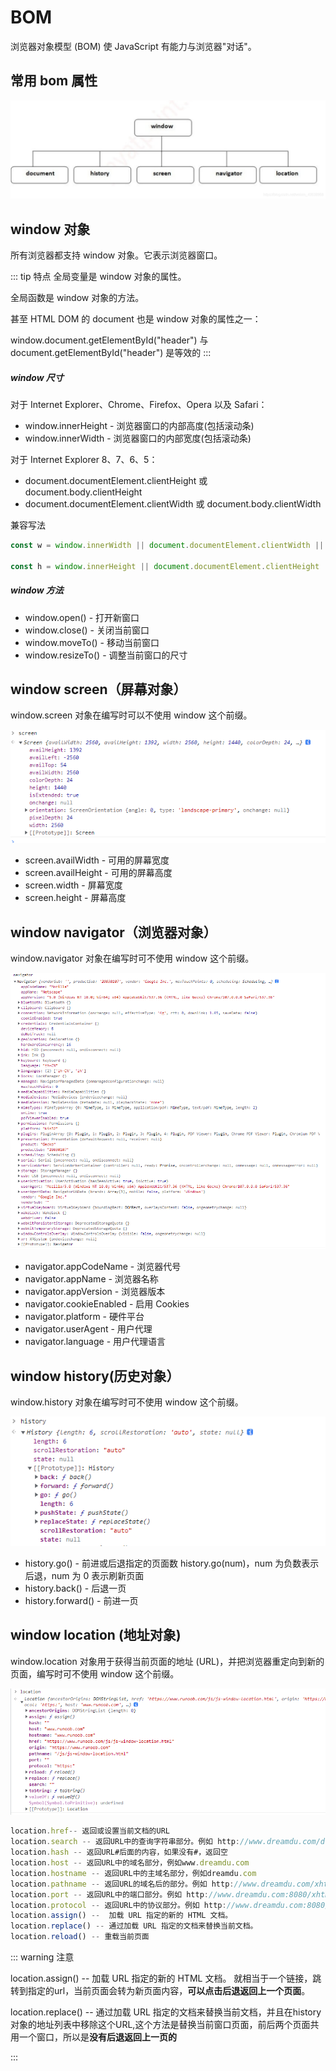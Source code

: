 # BOM

浏览器对象模型 (BOM) 使 JavaScript 有能力与浏览器"对话"。

## 常用 bom 属性

![](/img/bom1.png)

## window 对象

所有浏览器都支持 window 对象。它表示浏览器窗口。

::: tip 特点
全局变量是 window 对象的属性。

全局函数是 window 对象的方法。

甚至 HTML DOM 的 document 也是 window 对象的属性之一：

window.document.getElementById("header") 与 document.getElementById("header") 是等效的
:::

##### window 尺寸

对于 Internet Explorer、Chrome、Firefox、Opera 以及 Safari：

- window.innerHeight - 浏览器窗口的内部高度(包括滚动条)
- window.innerWidth - 浏览器窗口的内部宽度(包括滚动条)

对于 Internet Explorer 8、7、6、5：

- document.documentElement.clientHeight 或 document.body.clientHeight
- document.documentElement.clientWidth 或 document.body.clientWidth

兼容写法

```js
const w = window.innerWidth || document.documentElement.clientWidth || document.body.clientWidth;

const h = window.innerHeight || document.documentElement.clientHeight || document.body.clientHeight;
```

##### window 方法

- window.open() - 打开新窗口
- window.close() - 关闭当前窗口
- window.moveTo() - 移动当前窗口
- window.resizeTo() - 调整当前窗口的尺寸

## window screen（屏幕对象）

window.screen 对象在编写时可以不使用 window 这个前缀。

![image-20221216105206871](/img/image-20221216105206871.png)

- screen.availWidth - 可用的屏幕宽度
- screen.availHeight - 可用的屏幕高度
- screen.width - 屏幕宽度
- screen.height - 屏幕高度

## window navigator（浏览器对象）

window.navigator 对象在编写时可不使用 window 这个前缀。

![image-20221216110408605](/img/image-20221216110408605.png)

- navigator.appCodeName - 浏览器代号
- navigator.appName - 浏览器名称
- navigator.appVersion - 浏览器版本
- navigator.cookieEnabled - 启用 Cookies
- navigator.platform - 硬件平台
- navigator.userAgent - 用户代理
- navigator.language - 用户代理语言

## window history(历史对象）

window.history 对象在编写时可不使用 window 这个前缀。

![image-20221216112827190](/img/image-20221216112827190.png)

- history.go() - 前进或后退指定的页面数 history.go(num)，num 为负数表示后退，num 为 0 表示刷新页面
- history.back() - 后退一页
- history.forward() - 前进一页

## window location (地址对象)

window.location 对象用于获得当前页面的地址 (URL)，并把浏览器重定向到新的页面，编写时可不使用 window 这个前缀。

![image-20221216113325396](/img/image-20221216113325396.png)

```js
location.href-- 返回或设置当前文档的URL
location.search -- 返回URL中的查询字符串部分。例如 http://www.dreamdu.com/dreamdu.php?id=5&name=dreamdu 返回包括(?)后面的内容?id=5&name=dreamdu
location.hash -- 返回URL#后面的内容，如果没有#，返回空
location.host -- 返回URL中的域名部分，例如www.dreamdu.com
location.hostname -- 返回URL中的主域名部分，例如dreamdu.com
location.pathname -- 返回URL的域名后的部分。例如 http://www.dreamdu.com/xhtml/ 返回/xhtml/
location.port -- 返回URL中的端口部分。例如 http://www.dreamdu.com:8080/xhtml/ 返回8080
location.protocol -- 返回URL中的协议部分。例如 http://www.dreamdu.com:8080/xhtml/ 返回(//)前面的内容http:
location.assign() --  加载 URL 指定的新的 HTML 文档。 
location.replace() -- 通过加载 URL 指定的文档来替换当前文档。
location.reload() -- 重载当前页面
```

::: warning 注意

location.assign() --  加载 URL 指定的新的 HTML 文档。 就相当于一个链接，跳转到指定的url，当前页面会转为新页面内容，**可以点击后退返回上一个页面**。

location.replace() -- 通过加载 URL 指定的文档来替换当前文档，并且在history对象的地址列表中移除这个URL,这个方法是替换当前窗口页面，前后两个页面共用一个窗口，所以是**没有后退返回上一页的**

:::

